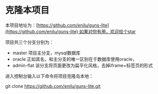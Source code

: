 # 克隆本项目

本项目地址为：[https://github.com/enilu/guns-lite](https://github.com/enilu/guns-lite),如果对你有用，欢迎给个star

项目共三个分支分别为：
- master 项目主分支，mysql数据库
- oracle 正如其名，和主分支的唯一区别在于数据库使用oracle，
- admin-flat 该分支将页面更改为扁平化风格，去掉iframe+标签页的形式

进入控制台输入以下命令将项目克隆岛本地：

git clone https://github.com/enilu/guns-lite.git